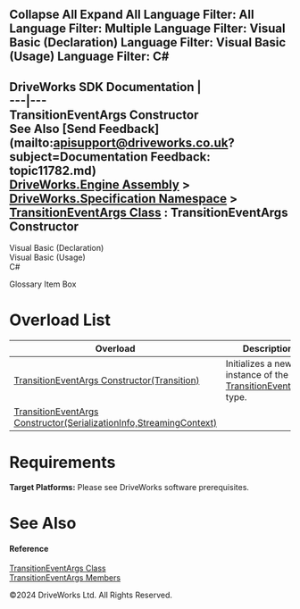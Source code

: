        

 Collapse All Expand All  Language Filter: All  Language Filter: Multiple  Language Filter: Visual Basic (Declaration) Language Filter: Visual Basic (Usage) Language Filter: C#  
---  
DriveWorks SDK Documentation  |   
---|---  
TransitionEventArgs Constructor   
See Also [Send Feedback](mailto:apisupport@driveworks.co.uk?subject=Documentation Feedback: topic11782.md)  
[DriveWorks.Engine Assembly](topic2156.md) > [DriveWorks.Specification Namespace](topic10764.md) > [TransitionEventArgs Class](topic11776.md) : TransitionEventArgs Constructor  
---  
  
Visual Basic (Declaration)    
Visual Basic (Usage)    
C# 

Glossary Item Box

# Overload List

Overload| Description  
---|---  
[TransitionEventArgs Constructor(Transition)](topic11783.md)| Initializes a new instance of the [TransitionEventArgs](topic11776.md) type.   
[TransitionEventArgs Constructor(SerializationInfo,StreamingContext)](topic11784.md)|   
  
# Requirements

**Target Platforms:** Please see DriveWorks software prerequisites.

# See Also

#### Reference

[TransitionEventArgs Class](topic11776.md)   
[TransitionEventArgs Members](topic11777.md)

©2024 DriveWorks Ltd. All Rights Reserved.

